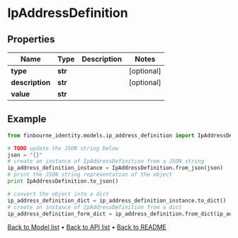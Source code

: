 # IpAddressDefinition


## Properties
Name | Type | Description | Notes
------------ | ------------- | ------------- | -------------
**type** | **str** |  | [optional] 
**description** | **str** |  | [optional] 
**value** | **str** |  | 

## Example

```python
from finbourne_identity.models.ip_address_definition import IpAddressDefinition

# TODO update the JSON string below
json = "{}"
# create an instance of IpAddressDefinition from a JSON string
ip_address_definition_instance = IpAddressDefinition.from_json(json)
# print the JSON string representation of the object
print IpAddressDefinition.to_json()

# convert the object into a dict
ip_address_definition_dict = ip_address_definition_instance.to_dict()
# create an instance of IpAddressDefinition from a dict
ip_address_definition_form_dict = ip_address_definition.from_dict(ip_address_definition_dict)
```
[Back to Model list](../README.md#documentation-for-models) &#8226; [Back to API list](../README.md#documentation-for-api-endpoints) &#8226; [Back to README](../README.md)


